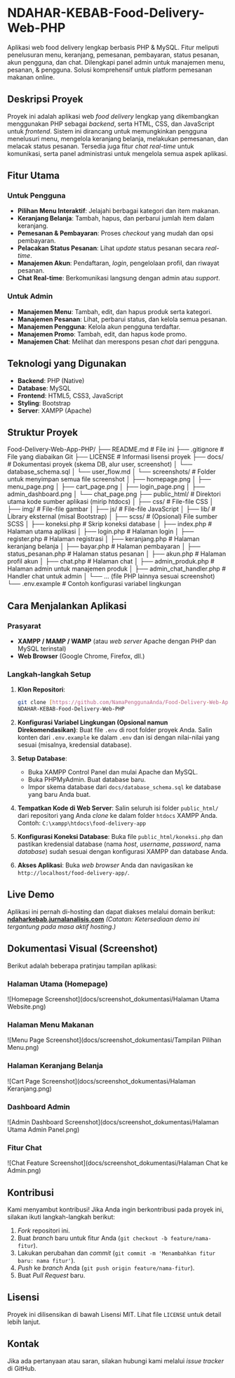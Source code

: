 # NDAHAR-KEBAB-Food-Delivery-Web-PHP
Aplikasi web food delivery lengkap berbasis PHP &amp; MySQL. Fitur meliputi penelusuran menu, keranjang, pemesanan, pembayaran, status pesanan, akun pengguna, dan chat. Dilengkapi panel admin untuk manajemen menu, pesanan, &amp; pengguna. Solusi komprehensif untuk platform pemesanan makanan online.

## Deskripsi Proyek
Proyek ini adalah aplikasi web *food delivery* lengkap yang dikembangkan menggunakan PHP sebagai *backend*, serta HTML, CSS, dan JavaScript untuk *frontend*. Sistem ini dirancang untuk memungkinkan pengguna menelusuri menu, mengelola keranjang belanja, melakukan pemesanan, dan melacak status pesanan. Tersedia juga fitur *chat* *real-time* untuk komunikasi, serta panel administrasi untuk mengelola semua aspek aplikasi.

## Fitur Utama

### Untuk Pengguna
* **Pilihan Menu Interaktif**: Jelajahi berbagai kategori dan item makanan.
* **Keranjang Belanja**: Tambah, hapus, dan perbarui jumlah item dalam keranjang.
* **Pemesanan & Pembayaran**: Proses *checkout* yang mudah dan opsi pembayaran.
* **Pelacakan Status Pesanan**: Lihat *update* status pesanan secara *real-time*.
* **Manajemen Akun**: Pendaftaran, *login*, pengelolaan profil, dan riwayat pesanan.
* **Chat Real-time**: Berkomunikasi langsung dengan admin atau *support*.

### Untuk Admin
* **Manajemen Menu**: Tambah, edit, dan hapus produk serta kategori.
* **Manajemen Pesanan**: Lihat, perbarui status, dan kelola semua pesanan.
* **Manajemen Pengguna**: Kelola akun pengguna terdaftar.
* **Manajemen Promo**: Tambah, edit, dan hapus kode promo.
* **Manajemen Chat**: Melihat dan merespons pesan *chat* dari pengguna.

## Teknologi yang Digunakan
* **Backend**: PHP (Native)
* **Database**: MySQL
* **Frontend**: HTML5, CSS3, JavaScript
* **Styling**: Bootstrap
* **Server**: XAMPP (Apache)

## Struktur Proyek
Food-Delivery-Web-App-PHP/
├── README.md                  # File ini
├── .gitignore                 # File yang diabaikan Git
├── LICENSE                    # Informasi lisensi proyek
├── docs/                      # Dokumentasi proyek (skema DB, alur user, screenshot)
│   └── database_schema.sql
│   └── user_flow.md
│   └── screenshots/           # Folder untuk menyimpan semua file screenshot
│       ├── homepage.png
│       ├── menu_page.png
│       ├── cart_page.png
│       ├── login_page.png
│       ├── admin_dashboard.png
│       └── chat_page.png
├── public_html/               # Direktori utama kode sumber aplikasi (mirip htdocs)
│   ├── css/                   # File-file CSS
│   ├── img/                   # File-file gambar
│   ├── js/                    # File-file JavaScript
│   ├── lib/                   # Library eksternal (misal Bootstrap)
│   ├── scss/                  # (Opsional) File sumber SCSS
│   ├── koneksi.php            # Skrip koneksi database
│   ├── index.php              # Halaman utama aplikasi
│   ├── login.php              # Halaman login
│   ├── register.php           # Halaman registrasi
│   ├── keranjang.php          # Halaman keranjang belanja
│   ├── bayar.php              # Halaman pembayaran
│   ├── status_pesanan.php     # Halaman status pesanan
│   ├── akun.php               # Halaman profil akun
│   ├── chat.php               # Halaman chat
│   ├── admin_produk.php       # Halaman admin untuk manajemen produk
│   ├── admin_chat_handler.php # Handler chat untuk admin
│   └── ... (file PHP lainnya sesuai screenshot)
└── .env.example               # Contoh konfigurasi variabel lingkungan


## Cara Menjalankan Aplikasi

### Prasyarat
* **XAMPP / MAMP / WAMP** (atau *web server* Apache dengan PHP dan MySQL terinstal)
* **Web Browser** (Google Chrome, Firefox, dll.)

### Langkah-langkah Setup

1.  **Klon Repositori**:
    ```bash
    git clone [https://github.com/NamaPenggunaAnda/Food-Delivery-Web-App-PHP.git](https://github.com/Rizmyyy/NDAHAR-KEBAB-Food-Delivery-Web-PHP.git)
    NDAHAR-KEBAB-Food-Delivery-Web-PHP
    ```

2.  **Konfigurasi Variabel Lingkungan (Opsional namun Direkomendasikan)**:
    Buat file `.env` di root folder proyek Anda. Salin konten dari `.env.example` ke dalam `.env` dan isi dengan nilai-nilai yang sesuai (misalnya, kredensial database).

3.  **Setup Database**:
    * Buka XAMPP Control Panel dan mulai Apache dan MySQL.
    * Buka PHPMyAdmin. Buat database baru.
    * Impor skema database dari `docs/database_schema.sql` ke database yang baru Anda buat.

4.  **Tempatkan Kode di Web Server**:
    Salin seluruh isi folder `public_html/` dari repositori yang Anda *clone* ke dalam folder `htdocs` XAMPP Anda.
    Contoh: `C:\xampp\htdocs\food-delivery-app`

5.  **Konfigurasi Koneksi Database**:
    Buka file `public_html/koneksi.php` dan pastikan kredensial database (nama *host*, *username*, *password*, nama *database*) sudah sesuai dengan konfigurasi XAMPP dan database Anda.

6.  **Akses Aplikasi**:
    Buka *web browser* Anda dan navigasikan ke `http://localhost/food-delivery-app/`.

## Live Demo
Aplikasi ini pernah di-hosting dan dapat diakses melalui domain berikut:
[**ndaharkebab.jurnalanalisis.com**](http://ndaharkebab.jurnalanalisis.com)
*(Catatan: Ketersediaan demo ini tergantung pada masa aktif *hosting*.)*

## Dokumentasi Visual (Screenshot)
Berikut adalah beberapa pratinjau tampilan aplikasi:

### Halaman Utama (Homepage)
![Homepage Screenshot](docs/screenshot_dokumentasi/Halaman Utama Website.png)

### Halaman Menu Makanan
![Menu Page Screenshot](docs/screenshot_dokumentasi/Tampilan Pilihan Menu.png)

### Halaman Keranjang Belanja
![Cart Page Screenshot](docs/screenshot_dokumentasi/Halaman Keranjang.png)

### Dashboard Admin
![Admin Dashboard Screenshot](docs/screenshot_dokumentasi/Halaman Utama Admin Panel.png)

### Fitur Chat
![Chat Feature Screenshot](docs/screenshot_dokumentasi/Halaman Chat ke Admin.png)

## Kontribusi
Kami menyambut kontribusi! Jika Anda ingin berkontribusi pada proyek ini, silakan ikuti langkah-langkah berikut:
1.  *Fork* repositori ini.
2.  Buat *branch* baru untuk fitur Anda (`git checkout -b feature/nama-fitur`).
3.  Lakukan perubahan dan *commit* (`git commit -m 'Menambahkan fitur baru: nama fitur'`).
4.  *Push* ke *branch* Anda (`git push origin feature/nama-fitur`).
5.  Buat *Pull Request* baru.

## Lisensi
Proyek ini dilisensikan di bawah Lisensi MIT. Lihat file `LICENSE` untuk detail lebih lanjut.

## Kontak
Jika ada pertanyaan atau saran, silakan hubungi kami melalui *issue tracker* di GitHub.






